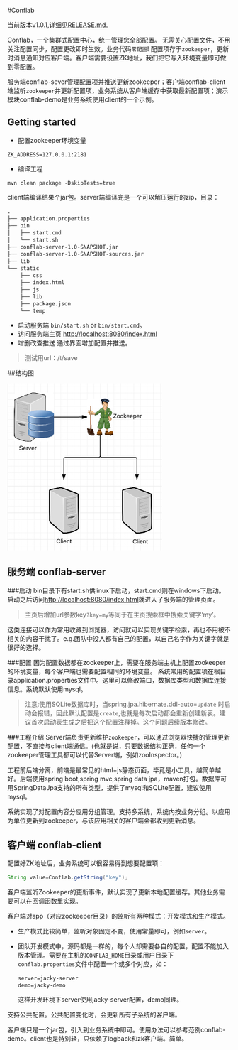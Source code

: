 #Conflab


当前版本v1.0.1,详细见[RELEASE.md][1]。


Conflab，一个集群式配置中心，统一管理您全部配置。 无需关心配置文件，不用关注配置同步，配置更改即时生效。业务代码`零配置`! 配置项存于`zookeeper`，更新时消息通知对应客户端。客户端需要设置ZK地址，我们把它写入环境变量即可做到零配置。

服务端conflab-sever管理配置项并推送更新zookeeper；客户端conflab-client端监听`zookeeper`并更新配置项，业务系统从客户端缓存中获取最新配置项；演示模块conflab-demo是业务系统使用client的一个示例。

## Getting started
- 配置zookeeper环境变量

```shell
ZK_ADDRESS=127.0.0.1:2181
```

- 编译工程

```shell
mvn clean package -DskipTests=true
```

client端编译结果个jar包。server端编译完是一个可以解压运行的zip，目录：

```tree
.
├── application.properties
├── bin
│   ├── start.cmd
│   └── start.sh
├── conflab-server-1.0-SNAPSHOT.jar
├── conflab-server-1.0-SNAPSHOT-sources.jar
├── lib
└── static
    ├── css
    ├── index.html
    ├── js
    ├── lib
    ├── package.json
    └── temp
```

- 启动服务端
`bin/start.sh` or `bin/start.cmd`。
- 访问服务端主页
[http://localhost:8080/index.html][2]
- 增删改查推送
通过界面增加配置并推送。

> 测试用url：/t/save

##结构图

![`系统结构图`](./assets/chart.jpg)

## 服务端 conflab-server

###启动
bin目录下有start.sh供linux下启动，start.cmd则在windows下启动。启动之后访问[http://localhost:8080/index.html][2]就进入了服务端的管理页面。

> 主页后增加url参数key`?key=my`等同于在主页搜索框中搜索关键字‘my’。

这类连接可以作为常用收藏到浏览器，访问就可以实现关键字检索，再也不用被不相关的内容干扰了。e.g.团队中没人都有自己的配置，以自己名字作为关键字就是很好的选择。

###配置
因为配置数据都在zookeeper上，需要在服务端主机上配置zookeeper的环境变量，每个客户端也需要配置相同的环境变量。
系统常用的配置项在根目录application.properties文件中。这里可以修改端口，数据库类型和数据库连接信息。系统默认使用mysql。

> 注意:使用SQLite数据库时，当spring.jpa.hibernate.ddl-auto=`update` 时启动会报错，因此默认配置是`create`,也就是每次启动都会重新创建新表。建议首次启动表生成之后把这个配置注释掉。这个问题后续版本修改。


###工程介绍
Server端负责更新维护`zookeeper`，可以通过浏览器快捷的管理更新配置，不直接与client端通信。(也就是说，只要数据结构正确，任何一个zookeeper管理工具都可以代替Server端，例如zooInspector。)

工程前后端分离，前端是最常见的html+js静态页面，毕竟是小工具，越简单越好。后端使用spring boot,spring mvc,spring data jpa，maven打包。数据库可用SpringDataJpa支持的所有类型，提供了mysql和SQLite配置，建议使用mysql。

系统实现了对配置内容分应用分组管理。支持多系统，系统内按业务分组。以应用为单位更新到zookeeper，与该应用相关的客户端会都收到更新消息。

## 客户端 conflab-client
配置好ZK地址后，业务系统可以很容易得到想要配置项：
```java
String value=Conflab.getString("key");
```

客户端监听Zookeeper的更新事件，默认实现了更新本地配置缓存。其他业务需要可以在回调函数里实现。

客户端对app（对应zookeeper目录）的监听有两种模式：开发模式和生产模式。

- 生产模式比较简单，监听对象固定不变，使用常量即可，例如`server`。
- 团队开发模式中，源码都是一样的，每个人却需要各自的配置，配置不能加入版本管理。需要在主机的`CONFLAB_HOME`目录或用户目录下`conflab.properties`文件中配置一个或多个对应，如：

    ```code
    server=jacky-server
    demo=jacky-demo
    ```
    这样开发环境下server使用jacky-server配置，demo同理。

支持公共配置。公共配置变化时，会更新所有子系统的客户端。

客户端只是一个jar包，引入到业务系统中即可。使用办法可以参考范例conflab-demo。client也是特别轻，只依赖了logback和zk客户端。简单。


  [1]: ./RELEASE.md
  [2]: http://localhost:8080/index.html
